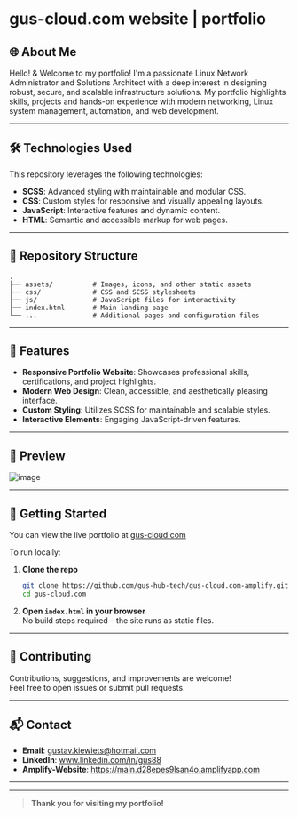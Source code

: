 # gus-cloud.com website | portfolio

## 🌐 About Me

Hello! & Welcome to my portfolio! I'm a passionate Linux Network Administrator and Solutions Architect with a deep interest in designing robust, secure, and scalable infrastructure solutions. My portfolio highlights skills, projects and hands-on experience with modern networking, Linux system management, automation, and web development.

---

## 🛠️ Technologies Used

This repository leverages the following technologies:

- **SCSS**: Advanced styling with maintainable and modular CSS.
- **CSS**: Custom styles for responsive and visually appealing layouts.
- **JavaScript**: Interactive features and dynamic content.
- **HTML**: Semantic and accessible markup for web pages.

---

## 📁 Repository Structure

```
.
├── assets/          # Images, icons, and other static assets
├── css/             # CSS and SCSS stylesheets
├── js/              # JavaScript files for interactivity
├── index.html       # Main landing page
└── ...              # Additional pages and configuration files
```

---

## 🚀 Features

- **Responsive Portfolio Website**: Showcases professional skills, certifications, and project highlights.
- **Modern Web Design**: Clean, accessible, and aesthetically pleasing interface.
- **Custom Styling**: Utilizes SCSS for maintainable and scalable styles.
- **Interactive Elements**: Engaging JavaScript-driven features.

---

## 📸 Preview

![image](https://github.com/user-attachments/assets/4c1eeaaa-a607-4204-bd87-29aed3351564)

---

## 📝 Getting Started

You can view the live portfolio at [gus-cloud.com](https://main.d28epes9lsan4o.amplifyapp.com)

To run locally:

1. **Clone the repo**
    ```bash
    git clone https://github.com/gus-hub-tech/gus-cloud.com-amplify.git
    cd gus-cloud.com
    ```

2. **Open `index.html` in your browser**  
   No build steps required – the site runs as static files.

---

## 🤝 Contributing

Contributions, suggestions, and improvements are welcome!  
Feel free to open issues or submit pull requests.

---

## 📬 Contact

- **Email**: gustav.kiewiets@hotmail.com
- **LinkedIn**: www.linkedin.com/in/gus88
- **Amplify-Website**: https://main.d28epes9lsan4o.amplifyapp.com

---

---

> **Thank you for visiting my portfolio!**

